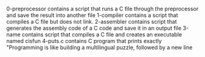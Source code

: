 0-preprocessor contains a script that runs a C file through the preprocessor and save the result into another file
1-compiler contains a script that compiles a C file but does not link.
2-assembler contains script that generates the assembly code of a C code and save it in an output file
3-name contains script that compiles a C file and creates an executable named cisfun
4-puts.c contains  C program that prints exactly "Programming is like building a multilingual puzzle, followed by a new line
